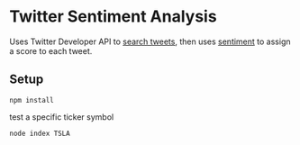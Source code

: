 # Twitter Sentiment Analysis

Uses Twitter Developer API to [search tweets](https://developer.twitter.com/en/docs/twitter-api/v1/tweets/search/api-reference/get-search-tweets), then uses [sentiment](https://github.com/thisandagain/sentiment) to assign a score to each tweet.

## Setup

```
npm install
```
test a specific ticker symbol
```
node index TSLA
```